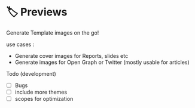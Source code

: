# 🏷️ Previews

Generate Template images on the go!

use cases : 

- Generate cover images for Reports, slides etc
- Generate images for Open Graph or Twitter (mostly usable for articles)

Todo (development)

- [ ] Bugs 
- [ ] include more themes
- [ ] scopes for optimization
